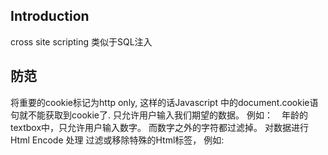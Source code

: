 ## Introduction

cross site scripting
类似于SQL注入


## 防范
将重要的cookie标记为http only,   这样的话Javascript 中的document.cookie语句就不能获取到cookie了.
只允许用户输入我们期望的数据。 例如：　年龄的textbox中，只允许用户输入数字。 而数字之外的字符都过滤掉。
对数据进行Html Encode 处理
过滤或移除特殊的Html标签， 例如: <script>, <iframe> ,  &lt; for <, &gt; for >, &quot for
过滤JavaScript 事件的标签。例如 "onclick=", "onfocus" 等等。


